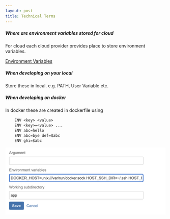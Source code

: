 ```yaml
---
layout: post
title: Technical Terms 
---
```


##### Where are environment variables stored for cloud
For cloud each cloud provider provides place to store environment variables. 

[Environment Variables](https://www.twilio.com/blog/2017/01/how-to-set-environment-variables.html)


##### When developing on your local 
Store these in local. e.g. PATH, User Variable etc. 

##### When developing on docker
In docker these are created in dockerfile using 
```
    ENV <key> <value>
    ENV <key>=<value> ...
    ENV abc=hello
    ENV abc=bye def=$abc
    ENV ghi=$abc
``` 

![Bamboo Env Variables](/images/Environment-Variables-Bamboo-Plan.png)


